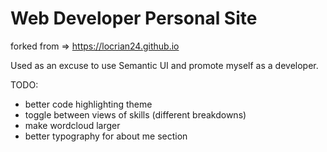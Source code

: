 # Web Developer Personal Site

forked from => https://locrian24.github.io

Used as an excuse to use Semantic UI and promote myself as a developer.

TODO:

- better code highlighting theme
- toggle between views of skills (different breakdowns)
- make wordcloud larger
- better typography for about me section
